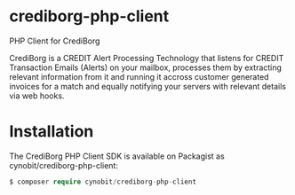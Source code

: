 # crediborg-php-client #

PHP Client for CrediBorg

CrediBorg is a CREDIT Alert Processing Technology that listens for CREDIT Transaction Emails (Alerts) on your mailbox, processes them by extracting relevant information from it and running it accross customer generated invoices for a match and equally notifying your servers with relevant details via web hooks.

# Installation #

The CrediBorg PHP Client SDK is available on Packagist as cynobit/crediborg-php-client:

```php
$ composer require cynobit/crediborg-php-client
```